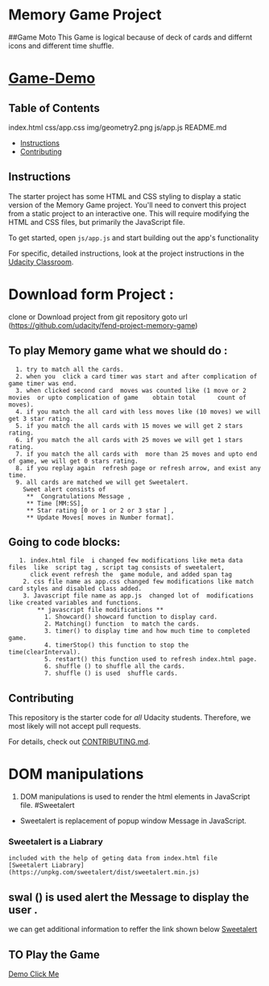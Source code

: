 # Memory Game Project

##Game Moto
This Game is  logical because of deck of cards and differnt icons and different time shuffle.
# [Game-Demo](https://swamykankipati.github.io/Front-End-Nano-Degree-memory-game/index.html)

## Table of Contents

index.html
css/app.css
img/geometry2.png
js/app.js
README.md

-   [Instructions](#instructions)
-   [Contributing](#contributing)

## Instructions

The starter project has some HTML and CSS styling to display a static version of the Memory Game project. You'll need to convert this project from a static project to an interactive one. This will require modifying the HTML and CSS files, but primarily the JavaScript file.

To get started, open `js/app.js` and start building out the app's functionality

For specific, detailed instructions, look at the project instructions in the [Udacity Classroom](https://classroom.udacity.com/me).

# Download form Project :

 clone or Download project from git repository  goto url (<https://github.com/udacity/fend-project-memory-game>)

## To play  Memory game what we should do :

      1. try to match all the cards.
      2. when you  click a card timer was start and after complication of game timer was end.
      3. when clicked second card  moves was counted like (1 move or 2 movies  or upto complication of game    obtain total      count of moves).
      4. if you match the all card with less moves like (10 moves) we will  get 3 star rating.
      5. if you match the all cards with 15 moves we will get 2 stars rating.
      6. if you match the all cards with 25 moves we will get 1 stars rating.
      7. if you match the all cards with  more than 25 moves and upto end of game, we will get 0 stars rating.
      8. if you replay again  refresh page or refresh arrow, and exist any time.
      9. all cards are matched we will get Sweetalert.
        Sweet alert consists of
         **  Congratulations Message ,
         ** Time [MM:SS],
         ** Star rating [0 or 1 or 2 or 3 star ] ,
         ** Update Moves[ moves in Number format].

## Going to code blocks:

       1. index.html file  i changed few modifications like meta data files  like  script tag , script tag consists of sweetalert,
          click event refresh the  game module, and added span tag  
        2. css file name as app.css changed few modifications like match card styles and disabled class added.
        3. Javascript file name as app.js  changed lot of  modifications like created variables and functions.
            ** javascript file modifications **
              1. Showcard() showcard function to display card.
              2. Matching() function  to match the cards.
              3. timer() to display time and how much time to completed game.
              4. timerStop() this function to stop the time(clearInterval).
              5. restart() this function used to refresh index.html page.
              6. shuffle () to shuffle all the cards.
              7. shuffle () is used  shuffle cards.

## Contributing

This repository is the starter code for _all_ Udacity students. Therefore, we most likely will not accept pull requests.

For details, check out [CONTRIBUTING.md](CONTRIBUTING.md).

# DOM manipulations

1.  DOM manipulations  is used to render the html elements in  JavaScript file.
#Sweetalert
- Sweetalert is replacement of popup window Message in  JavaScript.

### Sweetalert is a Liabrary
    included with the help of geting data from index.html file  
    [Sweetalert Liabrary](https://unpkg.com/sweetalert/dist/sweetalert.min.js)

## swal () is used alert the Message to display the user .

 we can get additional information to reffer the link shown below
 [Sweetalert](https://sweetalert.js.org/guides/)
## TO Play the Game 
[Demo Click Me](https://swamykankipati.github.io/Front-End-Nano-Degree-Project-2-Memory-game/)

